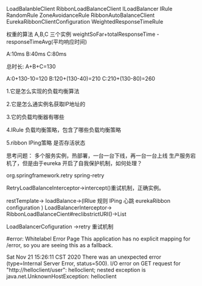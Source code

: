 LoadBalanbleClient 
RibbonLoadBalanceClient
ILoadBalancer
IRule
RandomRule
ZoneAvoidanceRule
RibbonAutoBalanceClient
EurekaRibbonClientConfiguration
WeightedResponseTimeRule


权重的算法
A,B,C 三个实例
weightSoFar+totalResponseTime - responseTimeAvg(平均响应时间)

A:10ms
B:40ms
C:80ms

总时长: A+B+C=130

A:0+130-10=120
B:120+(130-40)=210
C:210+(130-80)=260


1.它是怎么实现的负载均衡算法



2.它是怎么通实例名获取IP地址的


3.它的负载均衡器有哪些


4.IRule 负载均衡策略，包含了哪些负载均衡策略


5.ribbon  IPing策略  是否存活状态



思考问题：
多个服务实例，热部署，一台一台下线，再一台一台上线
生产服务宕机了，但是由于eureka 开启了自我保护机制，如何处理？

  <dependency>
            <groupId>org.springframework.retry</groupId>
            <artifactId>spring-retry</artifactId>
    </dependency>
    
RetryLoadBalanceInterceptor->intercept()重试机制，正确实例。


restTemplate->
loadBalance->(IRlue 规则 IPing 心跳    eurekaRibbon configuration  )
LoadBalancerInterceptor->
RibbonLoadBalanceCient#reclibstrictURI()->List<Server>

LoadBalancerCofiguration ->retry 重试机制

#error:
Whitelabel Error Page
This application has no explicit mapping for /error, so you are seeing this as a fallback.

Sat Nov 21 15:26:11 CST 2020
There was an unexpected error (type=Internal Server Error, status=500).
I/O error on GET request for "http://helloclient/user": helloclient;
nested exception is java.net.UnknownHostException: helloclient

